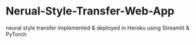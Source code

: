 # Nerual-Style-Transfer-Web-App
neural style transfer implemented &amp; deployed in Heroku using Streamlit &amp; PyTorch
